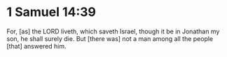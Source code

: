 # 1 Samuel 14:39

For, [as] the LORD liveth, which saveth Israel, though it be in Jonathan my son, he shall surely die. But [there was] not a man among all the people [that] answered him.